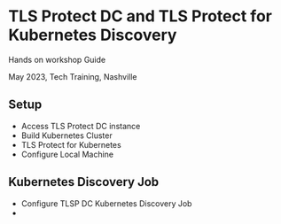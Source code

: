 # TLS Protect DC and TLS Protect for Kubernetes Discovery

Hands on workshop Guide

May 2023, Tech Training, Nashville

## Setup
* Access TLS Protect DC instance
* Build Kubernetes Cluster
* TLS Protect for Kubernetes
* Configure Local Machine

## Kubernetes Discovery Job
* Configure TLSP DC Kubernetes Discovery Job
* 

